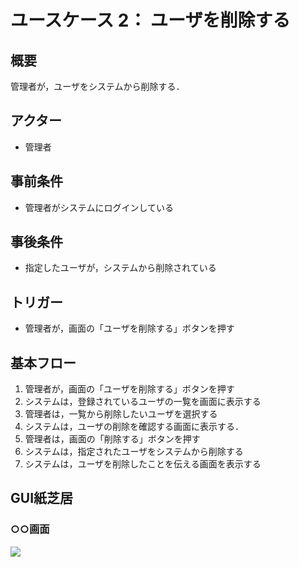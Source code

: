 # ユースケース 2： ユーザを削除する

## 概要
管理者が，ユーザをシステムから削除する．

## アクター
- 管理者

## 事前条件
- 管理者がシステムにログインしている

## 事後条件
- 指定したユーザが，システムから削除されている

## トリガー
- 管理者が，画面の「ユーザを削除する」ボタンを押す

## 基本フロー
1. 管理者が，画面の「ユーザを削除する」ボタンを押す
1. システムは，登録されているユーザの一覧を画面に表示する
1. 管理者は，一覧から削除したいユーザを選択する
1. システムは，ユーザの削除を確認する画面に表示する．
1. 管理者は，画面の「削除する」ボタンを押す
1. システムは，指定されたユーザをシステムから削除する
1. システムは，ユーザを削除したことを伝える画面を表示する

## GUI紙芝居
### ○○画面
<img src="gamen1.png">